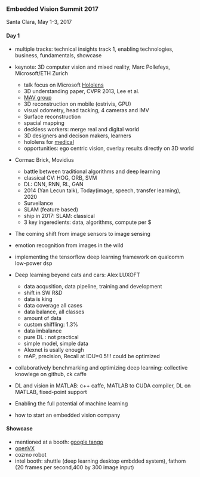 
### Embedded Vision Summit 2017
Santa Clara, May 1-3, 2017


#### Day 1
- multiple tracks: technical insights track 1, enabling technologies, business, fundamentals, showcase
- keynote: 3D computer vision and mixed reality, Marc Pollefeys, Microsoft/ETH Zurich
  - talk focus on Microsoft [Hololens](https://www.microsoft.com/en-us/hololens)
  - 3D understanding paper, CVPR 2013, Lee et al.
  - [MAV group](https://pixhawk.ethz.ch/)
  - 3D reconstruction on mobile (ostrivis, GPU)
  - visual odometry, head tacking, 4 cameras and IMV
  - Surface reconstruction
  - spacial mapping
  - deckless workers: merge real and digital world
  - 3D designers and decison makers, learners
  - hololens for [medical](https://www.youtube.com/watch?v=SKpKlh1-en0)
  - opportunities: ego centric vision, overlay results directly on 3D world
  
- Cormac Brick, Movidius
  - battle between traditional algorithms and deep learning
  - classical CV: HOG, ORB, SVM
  - DL: CNN, RNN, RL, GAN
  - 2014 (Yan Lecun talk), Today(image, speech, transfer learning), 2020
  - Surveilance
  - SLAM (feature based)
  - ship in 2017: SLAM: classical
  - 3 key ingeredients: data, algorithms, compute per $
- The coming shift from image sensors to image sensing
- emotion recognition from images in the wild
- implementing the tensorflow deep learning framework on qualcomm low-power dsp
- Deep learning beyond cats and cars: Alex LUXOFT
  - data acqusition, data pipeline, training and development
  - shift in SW R&D
  - data is king
  - data coverage all cases
  - data balance, all classes
  - amount of data
  - custom shiffling: 1.3%
  - data imbalance
  - pure DL : not practical
  - simple model, simple data
  - Alexnet is usally enough
  - mAP, precision, Recall at IOU=0.5!!! could be optimized
 - collaboratively benchmarking and optimizing deep learning: collective knowlege on github, ck caffe
 - DL and vision in MATLAB: c++ caffe, MATLAB to CUDA compiler, DL on MATLAB, fixed-point support
 - Enabling the full potential of machine learning
 - how to start an embedded vision company
 
 
 
 
 #### Showcase
 - mentioned at a booth: [google tango](https://get.google.com/tango/)
 - [openVX](https://www.khronos.org/openvx/)
 - cozmo robot
 - intel booth: shuttle (deep learning desktop embdded system), fathom (20 frames per second,400 by 300 image input)
   
 
